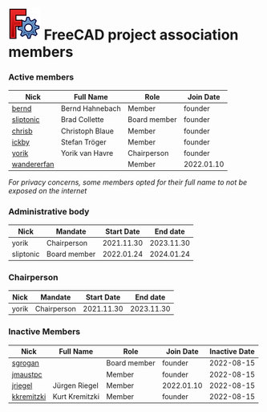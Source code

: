 # <img src="images/freecad.svg" style="zoom:50%;" /> FreeCAD project association members



### Active members

| Nick       | Full Name       | Role   | Join Date    |
| ---------- | --------------- | ------ | ---------    |
| [bernd](https://forum.freecadweb.org/memberlist.php?mode=viewprofile&u=2069)       | Bernd Hahnebach | Member | founder    |
| [sliptonic](https://forum.freecadweb.org/memberlist.php?mode=viewprofile&u=708)    | Brad Collette   | Board member | founder    |
| [chrisb](https://forum.freecadweb.org/memberlist.php?mode=viewprofile&u=5646)      | Christoph Blaue | Member | founder    |
| [ickby](https://forum.freecadweb.org/memberlist.php?mode=viewprofile&u=686)        | Stefan Tröger   | Member | founder    |
| [yorik](https://forum.freecadweb.org/memberlist.php?mode=viewprofile&u=68)         | Yorik van Havre | Chairperson | founder    |
| [wandererfan](https://forum.freecadweb.org/memberlist.php?mode=viewprofile&u=1375) |                 | Member | 2022.01.10 |

*For privacy concerns, some members opted for their full name to not be exposed on the internet*



### Administrative body

| Nick      | Mandate      | Start Date | End date   |
| --------- | ------------ | ---------- | ---------- |
| yorik     | Chairperson  | 2021.11.30 | 2023.11.30 |
| sliptonic | Board member | 2022.01.24 | 2024.01.24 |




### Chairperson

| Nick  | Mandate     | Start Date | End date   |
| ----- | ----------- | ---------- | ---------- |
| yorik | Chairperson | 2021.11.30 | 2023.11.30 |

### Inactive Members

| Nick       | Full Name       | Role   | Join Date    |Inactive Date|
| ---------- | --------------- | ------ | ---------    | ------------|
| [sgrogan](https://forum.freecadweb.org/memberlist.php?mode=viewprofile&u=4252)     |                 | Board member | founder    |2022-08-15|
| [jmaustpc](https://forum.freecadweb.org/memberlist.php?mode=viewprofile&u=611)     |                 | Member | founder    |2022-08-15|
| [jriegel](https://forum.freecadweb.org/memberlist.php?mode=viewprofile&u=67)       | Jürgen Riegel   | Member | 2022.01.10 |2022-08-15|
| [kkremitzki](https://forum.freecadweb.org/memberlist.php?mode=viewprofile&u=7997)  | Kurt Kremitzki  | Member | founder    |2022-08-15|
